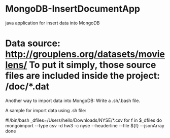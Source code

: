 # MongoDB-InsertDocumentApp
java application for insert data into MongoDB

Data source: http://grouplens.org/datasets/movielens/
To put it simply, those source files are included inside the project: /doc/*.dat 
===================================================================================================
Another way to import data into MongoDB: 
Write a .sh/.bash file.

A sample for import data using .sh file:

#!/bin/bash
_dfiles=/Users/hello/Downloads/NYSE/*.csv
for f in $_dfiles
do
mongoimport --type csv -d hw3 -c nyse --headerline --file ${f} --jsonArray
done
